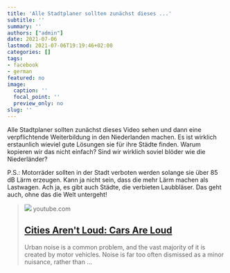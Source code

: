```yaml
---
title: 'Alle Stadtplaner sollten zunächst dieses ...'
subtitle: ''
summary: ''
authors: ["admin"]
date: 2021-07-06
lastmod: 2021-07-06T19:19:46+02:00
categories: []
tags:
- facebook
- german
featured: no
image:
  caption: ''
  focal_point: ''
  preview_only: no
slug: ''
---
```

Alle Stadtplaner sollten zunächst dieses Video sehen und dann eine verpflichtende Weiterbildung in den Niederlanden machen. Es ist wirklich erstaunlich wieviel  gute Lösungen sie für ihre Städte finden. Warum kopieren wir das nicht einfach? Sind wir wirklich soviel blöder wie die Niederländer? 

P.S.: Motorräder sollten in der Stadt verboten werden solange sie über 85 dB Lärm erzeugen. Kann ja nicht sein, dass die mehr Lärm machen als Lastwagen. Ach ja, es gibt auch Städte, die verbieten Laubbläser. Das geht auch, ohne das die Welt untergeht!
> [![](https://i.ytimg.com/vi/CTV-wwszGw8/maxresdefault.jpg)](https://www.youtube.com/watch?v=CTV-wwszGw8)
> youtube.com
> ## [Cities Aren't Loud: Cars Are Loud](https://www.youtube.com/watch?v=CTV-wwszGw8)
>
>Urban noise is a common problem, and the vast majority of it is created by motor vehicles. Noise is far too often dismissed as a minor nuisance, rather than ...


